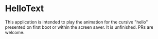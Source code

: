 # HelloText
This application is intended to play the animation for the cursive "hello" presented on first boot or within the screen saver. It is unfinished. PRs are welcome.
